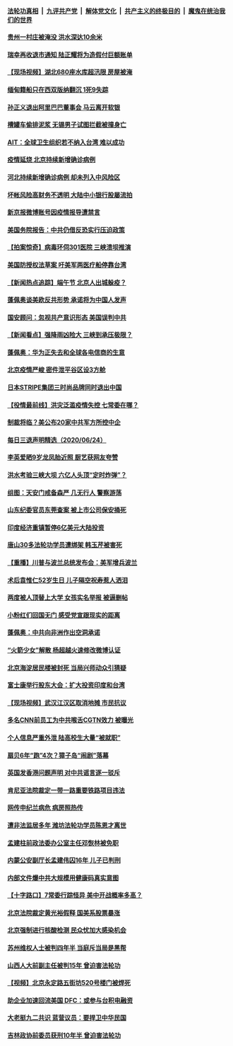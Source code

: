 ####  [法轮功真相](../../../../basic/blob/master/README.md?t=06252102) &nbsp;|&nbsp; [九评共产党](../../../../9ping.md/blob/master/README.md?t=06252102) &nbsp;|&nbsp; [解体党文化](../../../../jtdwh.md/blob/master/README.md?t=06252102)  &nbsp;|&nbsp; [共产主义的终极目的](../../../../gczydzjmd.md/blob/master/README.md?t=06252102) &nbsp;|&nbsp; [魔鬼在统治我们的世界](../../../../mgztzwmdsj.md/blob/master/README.md?t=06252102) 

#### [贵州一村庄被淹没 洪水深达10余米](../pages/nsc413/n12211486.md?t=06252102) 

#### [瑞幸再收退市通知 陆正耀将为造假付巨额账单](../pages/nsc413/n12211075.md?t=06252102) 

#### [【现场视频】湖北680座水库超汛限 房屋被淹](../pages/nsc413/n12211217.md?t=06252102) 

#### [缅甸籍船只在西双版纳翻沉 1死9失踪](../pages/nsc413/n12211562.md?t=06252102) 

#### [孙正义退出阿里巴巴董事会 马云离开软银](../pages/nsc413/n12211625.md?t=06252102) 

#### [槽罐车偷排泥浆 无锡男子试图拦截被撞身亡](../pages/nsc413/n12211524.md?t=06252102) 

#### [AIT：全球卫生组织若不纳入台湾 难以成功](../pages/nsc413/n12211166.md?t=06252102) 

#### [疫情延烧 北京持续新增确诊病例](../pages/nsc413/n12211104.md?t=06252102) 

#### [河北持续新增确诊病例 却未列入中风险区](../pages/nsc413/n12210981.md?t=06252102) 

#### [坏帐风险高财务不透明 大陆中小银行股屡流拍](../pages/nsc413/n12210606.md?t=06252102) 

#### [新京报微博账号因疫情报导遭禁言](../pages/nsc413/n12211090.md?t=06252102) 

#### [美国务院报告：中共仍借反恐实行压迫政策](../pages/nsc413/n12211187.md?t=06252102) 

#### [【拍案惊奇】病毒环伺301医院 三峡溃坝推演](../pages/nsc413/n12211003.md?t=06252102) 

#### [美国防授权法草案 吁美军两医疗船停靠台湾](../pages/nsc413/n12210892.md?t=06252102) 

#### [【新闻热点追踪】端午节 北京人出城躲疫？](../pages/nsc413/n12211079.md?t=06252102) 


#### [蓬佩奥谈美欧反共形势 承诺将为中国人发声](../pages/nsc413/n12210798.md?t=06252102) 

#### [国安顾问：忽视共产意识形态 美国误判中共](../pages/nsc413/n12210262.md?t=06252102) 

#### [【新闻看点】强降雨凶险大 三峡到承压极限？](../pages/nsc413/n12210002.md?t=06252102) 

#### [蓬佩奥：华为正失去和全球各电信商的生意](../pages/nsc413/n12210172.md?t=06252102) 

#### [北京疫情严峻 密件泄平谷区设3方舱](../pages/nsc413/n12210278.md?t=06252102) 

#### [日本STRIPE集团三时尚品牌同时退出中国](../pages/nsc413/n12210423.md?t=06252102) 

#### [【役情最前线】洪灾泛滥疫情失控 七常委在哪？](../pages/nsc413/n12209889.md?t=06252102) 

#### [制裁将临？美公布20家中共军方所控中企](../pages/nsc413/n12210247.md?t=06252102) 

#### [每日三退声明精选（2020/06/24）](../pages/nsc413/n12210494.md?t=06252102) 

#### [李英爱晒9岁龙凤胎近照 厨艺获网友夸赞](../pages/nsc413/n12210389.md?t=06252102) 

#### [洪水考验三峡大坝 六亿人头顶“定时炸弹”？](../pages/nsc413/n12210179.md?t=06252102) 

#### [组图：天安门戒备森严 几无行人 警察游荡](../pages/nsc413/n12210157.md?t=06252102) 

#### [山东纪委官员东莞查案 被上市公司保安捅死](../pages/nsc413/n12209948.md?t=06252102) 

#### [印度经济重镇暂停6亿美元大陆投资](../pages/nsc413/n12210153.md?t=06252102) 

#### [唐山30多法轮功学员遭绑架 韩玉芹被害死](../pages/nsc413/n12209162.md?t=06252102) 

#### [【重播】川普与波兰总统发布会：美军增兵波兰](../pages/nsc413/n12209733.md?t=06252102) 

#### [术后袁惟仁52岁生日 儿子隔空祝寿惹人洒泪](../pages/nsc413/n12210154.md?t=06252102) 

#### [两度被人顶替上大学 女孩实名举报 被逼删帖](../pages/nsc413/n12210297.md?t=06252102) 

#### [小粉红们回国无门 感受党宣跟现实的距离](../pages/nsc413/n12210126.md?t=06252102) 

#### [蓬佩奥：中共向非洲作出空洞承诺](../pages/nsc413/n12210177.md?t=06252102) 

#### [“火箭少女”解散 杨超越火速修改微博认证](../pages/nsc413/n12209963.md?t=06252102) 

#### [北京海淀居民楼被封死 当局兴师动众引猜疑](../pages/nsc413/n12210116.md?t=06252102) 

#### [富士康举行股东大会：扩大投资印度和台湾](../pages/nsc413/n12210064.md?t=06252102) 

#### [【现场视频】武汉江汉区取消地摊 市民抗议](../pages/nsc413/n12210076.md?t=06252102) 

#### [多名CNN前员工为中共喉舌CGTN效力 被曝光](../pages/nsc413/n12209805.md?t=06252102) 

#### [个人信息严重外泄 陆高校生大量“被就职”](../pages/nsc413/n12209925.md?t=06252102) 

#### [扇贝6年“跑”4次？獐子岛“闹剧”落幕](../pages/nsc413/n12209843.md?t=06252102) 

#### [英国发香港问题声明 对中共谣言逐一驳斥](../pages/nsc413/n12209623.md?t=06252102) 

#### [肯尼亚法院裁定一带一路重要铁路项目违法](../pages/nsc413/n12209842.md?t=06252102) 

#### [网传申纪兰病危 病房照热传](../pages/nsc413/n12209761.md?t=06252102) 

#### [遭非法监居多年 潍坊法轮功学员陈恩才离世](../pages/nsc413/n12206539.md?t=06252102) 

#### [孟建柱前政法委办公室主任邓恢林被免职](../pages/nsc413/n12209546.md?t=06252102) 

#### [内蒙公安副厅长孟建伟囚16年 儿子已判刑](../pages/nsc413/n12209444.md?t=06252102) 

#### [内部文件爆中共大规模用健康码真实意图](../pages/nsc413/n12209286.md?t=06252102) 


#### [【十字路口】7常委行踪怪异 美中开战概率多高？](../pages/nsc413/n12208020.md?t=06252102) 

#### [北京法院裁定黄光裕假释 国美系股票暴涨](../pages/nsc413/n12209384.md?t=06252102) 

#### [北京强制进行核酸检测 民众忧加大感染机会](../pages/nsc413/n12208915.md?t=06252102) 

#### [苏州维权人士被判四年半 当庭斥当局是黑帮](../pages/nsc413/n12209309.md?t=06252102) 

#### [山西人大前副主任被判15年 曾迫害法轮功](../pages/nsc413/n12209121.md?t=06252102) 

#### [【视频】北京永定路五街坊520号楼门被焊死](../pages/nsc413/n12209104.md?t=06252102) 

#### [助企业加速回流美国 DFC：或参与台积电融资](../pages/nsc413/n12209064.md?t=06252102) 

#### [大老挺九二共识 蓝营议员：要捍卫中华民国](../pages/nsc413/n12208950.md?t=06252102) 

#### [吉林政协前委员获刑10年半 曾迫害法轮功](../pages/nsc413/n12208765.md?t=06252102) 

